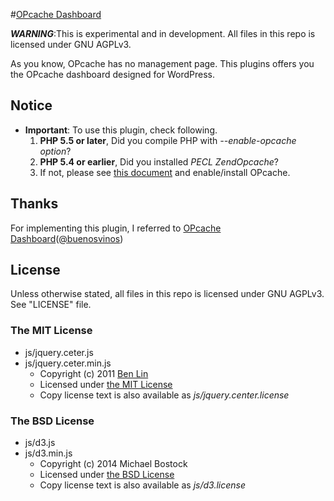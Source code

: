 #[OPcache Dashboard](http://wordpress.org/plugins/opcache/)

***WARNING***:This is experimental and in development. All files in this repo is licensed under GNU AGPLv3.

As you know, OPcache has no management page. This plugins offers you the OPcache dashboard designed for WordPress.

## Notice
* **Important**: To use this plugin, check following.
	1. **PHP 5.5 or later**, Did you compile PHP with *--enable-opcache option*?
	2. **PHP 5.4 or earlier**, Did you installed *PECL ZendOpcache*?
	3. If not, please see [this document](http://php.net/book.opcache) and enable/install OPcache.

## Thanks
For implementing this plugin, I referred to [OPcache Dashboard](https://github.com/carlosbuenosvinos/opcache-dashboard)([@buenosvinos](https://twitter.com/buenosvinos))

## License

Unless otherwise stated, all files in this repo is licensed under GNU AGPLv3. See "LICENSE" file.

### The MIT License
* js/jquery.ceter.js
* js/jquery.ceter.min.js
	* Copyright (c) 2011 [Ben Lin](http://dreamerslab.com/)
	* Licensed under [the MIT License](https://raw2.github.com/dreamerslab/jquery.center/72408e8ae31ba533f26c976f8a1baca1912adfa4/LICENSE.txt)
	* Copy license text is also available as *js/jquery.center.license*

### The BSD License
* js/d3.js
* js/d3.min.js
	* Copyright (c) 2014 Michael Bostock
	* Licensed under [the BSD License](https://raw2.github.com/mbostock/d3/04fa5dd3856de768b43b4aac9e34c112f1227a17/LICENSE)
	* Copy license text is also available as *js/d3.license*
